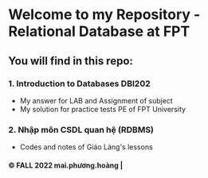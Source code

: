 # Welcome to my Repository - Relational Database at FPT

## You will find in this repo:

### 1. Introduction to Databases DBI202
* My answer for LAB and Assignment of subject
* My solution for practice tests PE of FPT University

### 2. Nhập môn CSDL quan hệ (RDBMS)
* Codes and notes of Giáo Làng's lessons 

#### © FALL 2022 mai.phương.hoàng |